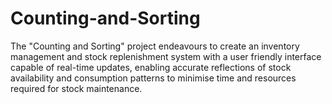 # Counting-and-Sorting

The "Counting and Sorting" project endeavours to create an inventory management and stock replenishment system with a user friendly interface capable of real-time updates, enabling accurate reflections of stock availability and consumption patterns to minimise time and resources required for stock maintenance. 

